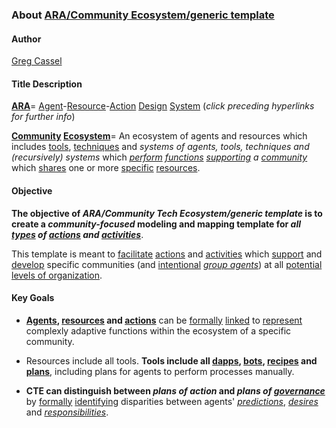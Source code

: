 ### About [ARA/Community Ecosystem/generic template](https://docs.google.com/drawings/d/1BCJOT5z5kjfE3w95awz2ICpta8meJ4lioyUVOJq3CLo/edit?usp=sharing)

#### Author
[Greg Cassel](https://github.com/gcassel/Essays/blob/master/authors-profile_greg-cassel.md)

#### Title Description

**[ARA](https://github.com/gcassel/Models/blob/master/agent-resource-action-design-visual-language.md)**= [Agent](https://github.com/gcassel/Modular-Organization-Terminology/blob/master/terms/agent.md)-[Resource](https://github.com/gcassel/Modular-Organization-Terminology/blob/master/terms/resource.md)-[Action](https://github.com/gcassel/Modular-Organization-Terminology/blob/master/terms/action.md) [Design](https://github.com/gcassel/Modular-Organization-Terminology/blob/master/terms/design.md) [System](https://github.com/gcassel/Modular-Organization-Terminology/blob/master/terms/system.md)  (*click preceding hyperlinks for further info*)

**[Community](https://github.com/gcassel/Modular-Organization-Terminology/blob/master/terms/community.md) [Ecosystem](https://github.com/gcassel/Modular-Organization-Terminology/blob/master/compound-terms/ecosystem.md)**= An ecosystem of agents and resources which includes [tools](https://github.com/gcassel/Modular-Organization-Terminology/blob/master/terms/tool.md), [techniques](https://github.com/gcassel/Modular-Organization-Terminology/blob/master/terms/technique.md) and *systems of agents, tools, techniques and (recursively) systems* which *[perform](https://github.com/gcassel/Modular-Organization-Terminology/blob/master/terms/perform.md) [functions](https://github.com/gcassel/Modular-Organization-Terminology/blob/master/terms/function.md) [supporting](https://github.com/gcassel/Modular-Organization-Terminology/blob/master/terms/support.md) a [community](https://github.com/gcassel/Modular-Organization-Terminology/blob/master/terms/community.md)* which [shares](https://github.com/gcassel/Modular-Organization-Terminology/blob/master/terms/common.md) one or more [specific](https://github.com/gcassel/Modular-Organization-Terminology/blob/master/terms/specific.md) [resources](https://github.com/gcassel/Modular-Organization-Terminology/blob/master/terms/resource.md).

#### Objective

**The objective of *ARA/Community Tech Ecosystem/generic template* is to create a *community-focused* modeling and mapping template for *all [types](https://github.com/gcassel/Modular-Organization-Terminology/blob/master/terms/type.md) of [actions](https://github.com/gcassel/Modular-Organization-Terminology/blob/master/terms/action.md) and [activities](https://github.com/gcassel/Modular-Organization-Terminology/blob/master/terms/activity.md)***.  

This template is meant to [facilitate](https://github.com/gcassel/Modular-Organization-Terminology/blob/master/terms/facilitate.md) [actions](https://github.com/gcassel/Modular-Organization-Terminology/blob/master/terms/act.md) and [activities](https://github.com/gcassel/Modular-Organization-Terminology/blob/master/terms/activity.md) which [support](https://github.com/gcassel/Modular-Organization-Terminology/blob/master/terms/support.md) and [develop](https://github.com/gcassel/Modular-Organization-Terminology/blob/master/terms/develop.md) specific communities (and [intentional](https://github.com/gcassel/Modular-Organization-Terminology/blob/master/terms/intention.md) *[group agents](https://github.com/gcassel/Modular-Organization-Terminology/blob/master/compound-terms/group-agent.md)*) at all [potential](https://github.com/gcassel/Modular-Organization-Terminology/blob/master/terms/potential.md) [levels of organization](https://github.com/gcassel/Modular-Organization-Terminology/blob/master/compound-terms/level-of-organization.md).

#### Key Goals

*  **[Agents](https://github.com/gcassel/Modular-Organization-Terminology/blob/master/terms/agent.md), [resources](https://github.com/gcassel/Modular-Organization-Terminology/blob/master/terms/resource.md) and [actions](https://github.com/gcassel/Modular-Organization-Terminology/blob/master/terms/action.md)** can be [formally](https://github.com/gcassel/Modular-Organization-Terminology/blob/master/terms/formal.md) [linked](https://github.com/gcassel/Modular-Organization-Terminology/blob/master/terms/link.md) to [represent](https://github.com/gcassel/Modular-Organization-Terminology/blob/master/terms/representation.md) complexly adaptive functions within the ecosystem of a specific community.

* Resources include all tools.  **Tools include all [dapps](https://github.com/gcassel/Modular-Organization-Terminology/blob/master/compound-terms/dapp.md), [bots](https://github.com/gcassel/Modular-Organization-Terminology/blob/master/terms/bot.md), [recipes](https://github.com/gcassel/Modular-Organization-Terminology/blob/master/terms/recipe.md) and [plans](https://github.com/gcassel/Modular-Organization-Terminology/blob/master/terms/plan.md)**, including plans for agents to perform processes manually.

*  **CTE can distinguish between *plans of action* and *plans of [governance](https://github.com/gcassel/Modular-Organization-Terminology/blob/master/terms/govern.md)*** by [formally](https://github.com/gcassel/Modular-Organization-Terminology/blob/master/terms/form.md) [identifying](https://github.com/gcassel/Modular-Organization-Terminology/blob/master/terms/identify.md) disparities between agents' *[predictions](https://github.com/gcassel/Modular-Organization-Terminology/blob/master/terms/predict.md)*, *[desires](https://github.com/gcassel/Modular-Organization-Terminology/blob/master/terms/goal.md)* and *[responsibilities](https://github.com/gcassel/Modular-Organization-Terminology/blob/master/terms/responsibility.md)*. 




